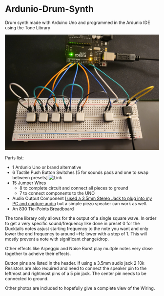# Ardunio-Drum-Synth
Drum synth made with Arduino Uno and programmed in the Ardunio IDE using the Tone Library

![Primary Wiring Photo](https://github.com/GarrettOrmsby/Ardunio-Drum-Synth/blob/c6de24ea780543889d6bf56a11e9efb0e81b1f03/Main_Wiring.jpg)

Parts list:
- 1 Ardunio Uno or brand alternative
- 6 Tactile Push Button Switches [5 for sounds pads and one to swap between presets] ![Link](https://www.amazon.com/dp/B008DGA9UY?ref=ppx_yo2ov_dt_b_fed_asin_title)
- 15 Jumper Wires
  - 8 to complete circuit and connect all pieces to ground
  - 7 to connect components to the UNO
- Audio Output Component [I used a 3.5mm Stereo Jack to plug into my PC and capture audio](https://www.amazon.com/dp/B07MFKKWG5?ref=ppx_yo2ov_dt_b_fed_asin_title) but a simple piezo speaker can work as well.
- An 830 Tie-Points Breadboard


The tone library only allows for the output of a single square wave. In order to get a very specific sound/frequency like done in preset 0 for the Ducktails notes asjust starting frequency to the note you want
and only lower the end frequency to around ~Hz lower with a step of 1. This will mostly prevent a note with significant change/drop.

Other effects like Arpeggio and Noise Burst play multple notes very close together to acheive their effects.

Button pins are listed in the header. If using a 3.5mm audio jack 2 10k Resistors are also required and need to connect the speaker pin to the leftmost and rightmost pins of a 5 pin jack. The center pin needs to be connected to ground.

Other photos are included to hopefully give a complete view of the Wiring.


